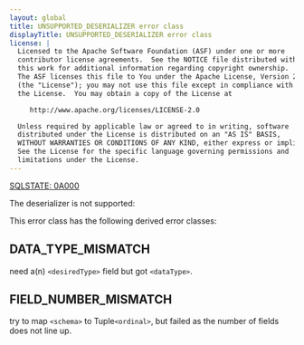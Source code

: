 ```yaml
---
layout: global
title: UNSUPPORTED_DESERIALIZER error class
displayTitle: UNSUPPORTED_DESERIALIZER error class
license: |
  Licensed to the Apache Software Foundation (ASF) under one or more
  contributor license agreements.  See the NOTICE file distributed with
  this work for additional information regarding copyright ownership.
  The ASF licenses this file to You under the Apache License, Version 2.0
  (the "License"); you may not use this file except in compliance with
  the License.  You may obtain a copy of the License at

     http://www.apache.org/licenses/LICENSE-2.0

  Unless required by applicable law or agreed to in writing, software
  distributed under the License is distributed on an "AS IS" BASIS,
  WITHOUT WARRANTIES OR CONDITIONS OF ANY KIND, either express or implied.
  See the License for the specific language governing permissions and
  limitations under the License.
---
```


[SQLSTATE: 0A000](sql-error-conditions-sqlstates.html#class-0A-feature-not-supported)

The deserializer is not supported:

This error class has the following derived error classes:

## DATA_TYPE_MISMATCH

need a(n) `<desiredType>` field but got `<dataType>`.

## FIELD_NUMBER_MISMATCH

try to map `<schema>` to Tuple`<ordinal>`, but failed as the number of fields does not line up.


